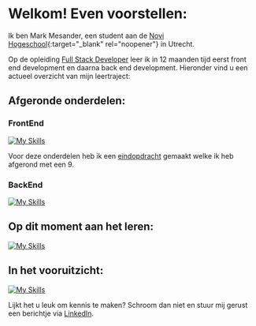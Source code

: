 # Welkom! Even voorstellen:

Ik ben Mark Mesander, een student aan de [Novi Hogeschool](https://www.novi.nl/){:target="_blank" rel="noopener"} in Utrecht.

Op de opleiding [Full Stack Developer](https://www.novi.nl/full-stack-developer/) leer ik in 12 maanden tijd eerst front end development en daarna back end development. Hieronder vind u een actueel overzicht van mijn leertraject:

## Afgeronde onderdelen:
### FrontEnd
[![My Skills](https://skillicons.dev/icons?i=html,css,js,nodejs,figma,react)](https://skillicons.dev)

Voor deze onderdelen heb ik een [eindopdracht](https://github.com/mmesander/eindopdracht-frontend-the-movie-app) gemaakt welke ik heb afgerond met een 9.

### BackEnd
[![My Skills](https://skillicons.dev/icons?i=idea,github)](https://skillicons.dev)

## Op dit moment aan het leren:
[![My Skills](https://skillicons.dev/icons?i=java,maven,spring,postman,postgres)](https://skillicons.dev)

## In het vooruitzicht:
[![My Skills](https://skillicons.dev/icons?i=python)](https://skillicons.dev)
 

Lijkt het u leuk om kennis te maken? Schroom dan niet en stuur mij gerust een berichtje via [LinkedIn](https://www.linkedin.com/in/mark-mesander/).
